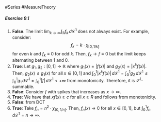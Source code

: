 #Series #MeasureTheory 

##### Exercise 9.1
1. **False**. The limit $\lim_{ k \to \infty }\int_{\mathbb{R}}^{} f_{k} \, d\mathcal{L}^1$ does not always exist. For example, consider: $$f_{k}=k\cdot \chi_{[0,1/k]}$$for even $k$ and $f_{k}\equiv{0}$ for odd $k$. Then, $f_{k}\to f\equiv 0$ but the limit keeps alternating between $1$ and $0$.
2. **True**: Let $g_{1},g_{2}:[0,1]\to \mathbb{R}$ where $g_{1}(x)=\left| f(x) \right|$ and $g_{2}(x)=\left| x^kf(x) \right|$. Then, $g_{2}(x)\leq g_{1}(x)$ for all $x\in[0,1]$ and $\int_{0}^{1} |x^kf(x)| \, d\mathcal{L}^1=\int_{0}^{1} g_{2} \, d\mathcal{L}^1\leq\int_{0}^{1} g_{1} \, d\mathcal{L}^1=\int_{0}^{1} \left| f \right| \, d\mathcal{L}^1<+\infty$ from monotonicity. Therefore, it is $\mathcal{L}^1$-summable.
3. **False**: Consider $f$ with spikes that increases as $x\to \infty$.
4. **True**: We have that $xf(x)\geq c$ for all $x\geq R$ and follows from monotonicity.
5. **False**: from DCT 
6. **True**: Take $f_{n}=n^2\cdot\chi_{(0,1/n]}$. Then, $f_{n}(x)\to 0$ for all $x\in[0,1]$, but $\int_{0}^{1} f_{n} \, d\mathcal{L}^1=n\to \infty$.
